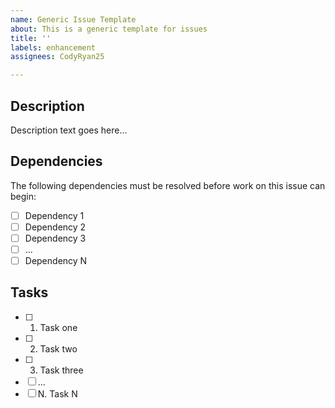 ```yaml
---
name: Generic Issue Template
about: This is a generic template for issues
title: ''
labels: enhancement
assignees: CodyRyan25

---
```


## Description
Description text goes here...

## Dependencies
The following dependencies must be resolved before work on this issue can begin:
- [ ] Dependency 1
- [ ] Dependency 2
- [ ] Dependency 3
- [ ] ...
- [ ] Dependency N

## Tasks
- [ ] 1. Task one
- [ ] 2. Task two
- [ ] 3. Task three
- [ ] ...
- [ ] N. Task N
